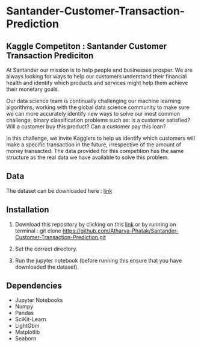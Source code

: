 # Santander-Customer-Transaction-Prediction

## Kaggle Competiton : Santander Customer Transaction Prediciton

At Santander our mission is to help people and businesses prosper. We are always looking for ways to help our customers understand their financial health and identify which products and services might help them achieve their monetary goals.

Our data science team is continually challenging our machine learning algorithms, working with the global data science community to make sure we can more accurately identify new ways to solve our most common challenge, binary classification problems such as: is a customer satisfied? Will a customer buy this product? Can a customer pay this loan?

In this challenge, we invite Kagglers to help us identify which customers will make a specific transaction in the future, irrespective of the amount of money transacted. The data provided for this competition has the same structure as the real data we have available to solve this problem.

## Data 
The dataset can be downloaded here : [link](https://www.kaggle.com/c/santander-customer-transaction-prediction/data)

## Installation 

1) Download this repository by clicking on this [link](https://github.com/Atharva-Phatak/Santander-Customer-Transaction-Prediction.git) or by running on terminal : git clone https://github.com/Atharva-Phatak/Santander-Customer-Transaction-Prediction.git

2) Set the correct directory.

3) Run the jupyter notebook (before running this ensure that you have downloaded the dataset).

## Dependencies

* Jupyter Notebooks
* Numpy
* Pandas
* SciKit-Learn
* LightGbm
* Matplotlib
* Seaborn

